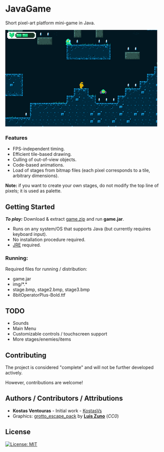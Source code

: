 
# JavaGame
 Short pixel-art platform mini-game in Java.

![Screenshot](https://github.com/kostasvs/JavaGame/raw/master/screens/gameplay.gif)

  ### Features
* FPS-independent timing.
* Efficient tile-based drawing.
* Culling of out-of-view objects.
* Code-based animations.
* Load of stages from bitmap files (each pixel corresponds to a tile, arbitrary dimensions).

**Note:** if you want to create your own stages, do not modify the top line of pixels; it is used as palette.

## Getting Started

***To play:*** Download & extract [game.zip](https://github.com/kostasvs/JavaGame/raw/master/game.zip) and run **game.jar**.

* Runs on any system/OS that supports Java (but currently requires keyboard input).
* No installation procedure required.
* [JRE](https://www.java.com/download/) required.

### Running:

Required files for running / distribution:
* game.jar
* img/\*.\*
* stage.bmp, stage2.bmp, stage3.bmp
* 8bitOperatorPlus-Bold.ttf

## TODO

* Sounds
* Main Menu
* Customizable controls / touchscreen support
* More stages/enemies/items

## Contributing

The project is considered "complete" and will not be further developed actively.

However, contributions are welcome!

## Authors / Contributors / Attributions

* **Kostas Ventouras** - Initial work - [KostasVs](https://github.com/KostasVs)
* Graphics: [grotto_escape_pack](https://ansimuz.itch.io/grotto-escape-game-art-pack) by [**Luis Zuno**](http://ansimuz.com/) (*CC0*)

## License

[![License: MIT](https://img.shields.io/badge/License-MIT-yellow.svg)](https://opensource.org/licenses/MIT)

